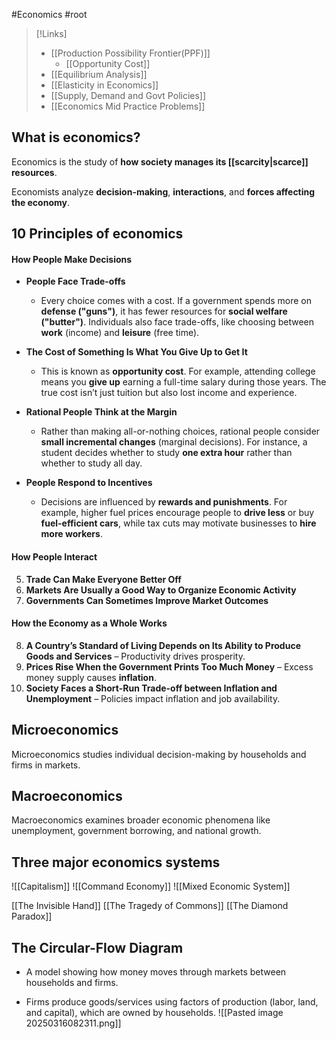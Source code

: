 #Economics #root 
>[!Links]
>- [[Production Possibility Frontier(PPF)]]
>	- [[Opportunity Cost]]
>- [[Equilibrium Analysis]]
>- [[Elasticity in Economics]]
>- [[Supply, Demand and Govt Policies]]
>- [[Economics Mid Practice Problems]]

## What is economics?
Economics is the study of **how society manages its [[scarcity|scarce]] resources**.

Economists analyze **decision-making**, **interactions**, and **forces affecting the economy**.

## 10 Principles of economics
#### **How People Make Decisions**

- **People Face Trade-offs**
    
    - Every choice comes with a cost. If a government spends more on **defense ("guns")**, it has fewer resources for **social welfare ("butter")**. Individuals also face trade-offs, like choosing between **work** (income) and **leisure** (free time).
- **The Cost of Something Is What You Give Up to Get It**
    
    - This is known as **opportunity cost**. For example, attending college means you **give up** earning a full-time salary during those years. The true cost isn’t just tuition but also lost income and experience.
- **Rational People Think at the Margin**
    
    - Rather than making all-or-nothing choices, rational people consider **small incremental changes** (marginal decisions). For instance, a student decides whether to study **one extra hour** rather than whether to study all day.
- **People Respond to Incentives**
    
    - Decisions are influenced by **rewards and punishments**. For example, higher fuel prices encourage people to **drive less** or buy **fuel-efficient cars**, while tax cuts may motivate businesses to **hire more workers**.


#### **How People Interact**

5. **Trade Can Make Everyone Better Off**
6. **Markets Are Usually a Good Way to Organize Economic Activity**
7. **Governments Can Sometimes Improve Market Outcomes** 

#### **How the Economy as a Whole Works**

8. **A Country’s Standard of Living Depends on Its Ability to Produce Goods and Services** – Productivity drives prosperity.
9. **Prices Rise When the Government Prints Too Much Money** – Excess money supply causes **inflation**.
10. **Society Faces a Short-Run Trade-off between Inflation and Unemployment** – Policies impact inflation and job availability.


## Microeconomics
Microeconomics studies individual decision-making by households and firms in markets.

## Macroeconomics
Macroeconomics examines broader economic phenomena like unemployment, government borrowing, and national growth.


## Three major economics systems
![[Capitalism]]
![[Command Economy]]
![[Mixed Economic System]]



[[The Invisible Hand]]
[[The Tragedy of Commons]]
[[The Diamond Paradox]]

## The Circular-Flow **Diagram**

- A model showing how money moves through markets between households and firms.

- Firms produce goods/services using factors of production (labor, land, and capital), which are owned by households.
![[Pasted image 20250316082311.png]]


